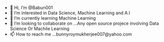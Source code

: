 - 👋 Hi, I’m @Babun001
- 👀 I’m interested in Data Science, Machine Learning and A.I
- 🌱 I’m currently learning Machine Learning
- 💞️ I’m looking to collaborate on ...Any open source projece involving Data Science Or Machile Learning
- 📫 How to reach me ...bunnyroymukherjee007@​yahoo.com

<!---
Babun001/Babun001 is a ✨ special ✨ repository because its `README.md` (this file) appears on your GitHub profile.
You can click the Preview link to take a look at your changes.
--->
